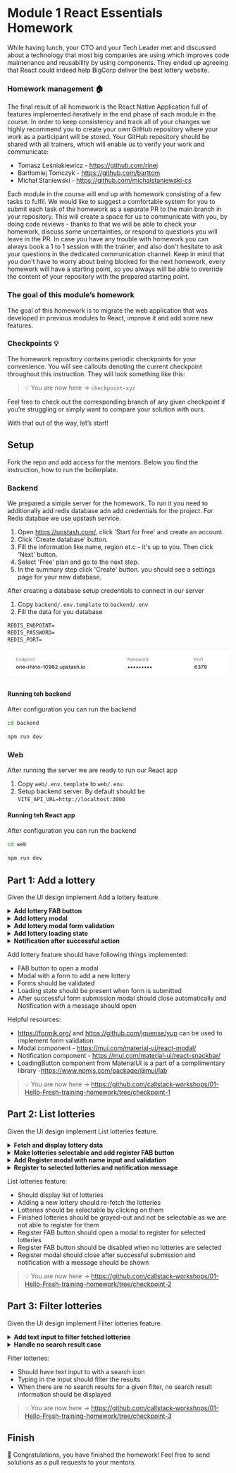 # Module 1 React Essentials Homework

While having lunch, your CTO and your Tech Leader met and discussed about a technology that most big companies are using which improves code maintenance and reusability by using components. They ended up agreeing that React could indeed help BigCorp deliver the best lottery website.


### Homework management 🏠

The final result of all homework is the React Native Application full of features implemented iteratively in the end phase of each module in the course. In order to keep consistency and track all of your changes we highly recommend you to create your own GitHub repository where your work as a participant will be stored. Your GitHub repository should be shared with all trainers, which will enable us to verify your work and communicate:
- Tomasz Leśniakiewicz - https://github.com/rinej
- Bartłomiej Tomczyk - https://github.com/barttom
- Michał Staniewski - https://github.com/michalstaniewski-cs

Each module in the course will end up with homework consisting of a few tasks to fulfil. We would like to suggest a comfortable system for you to submit each task of the homework as a separate PR to the main branch in your repository. This will create a space for us to communicate with you, by doing code reviews - thanks to that we will be able to check your homework, discuss some uncertainties, or respond to questions you will leave in the PR. In case you have any trouble with homework you can always book a 1 to 1 session with the trainer, and also don't hesitate to ask your questions in the dedicated communication channel. Keep in mind that you don't have to worry about being blocked for the next homework, every homework will have a starting point, so you always will be able to override the content of your repository with the prepared starting point.

### The goal of this module’s homework

The goal of this homework is to migrate the web application that was developed in previous modules to React, improve it and add some new features.

### Checkpoints 💡

The homework repository contains periodic checkpoints for your convenience. You will see callouts denoting the current checkpoint throughout this instruction. They will look something like this:


> 💡 You are now here → `checkpoint-xyz`

Feel free to check out the corresponding branch of any given checkpoint if you’re struggling or simply want to compare your solution with ours.

With that out of the way, let’s start!

## Setup
Fork the repo and add access for the mentors. Below you find the instruction, how to run the boilerplate.

### Backend
We prepared a simple server for the homework. To run it you need to additionally add redis database adn add credentials for the project.
For Redis databae we use upstash service.
<br>
1. Open https://upstash.com/, click 'Start for free' and create an account.
2. Click 'Create database' button.
3. Fill the information like name, region et.c - it's up to you. Then click 'Next' button.
4. Select 'Free' plan and go to the next step.
5. In the summary step click 'Create' button. you should see a settings page for your new database.

After creating a database setup credentials to connect  in our server <br>
1. Copy `backend/.env.template` to `backend/.env`
2. Fill the data for you database
```
REDIS_ENDPOINT=
REDIS_PASSWORD=
REDIS_PORT=
```
![img.png](assets/upstash_data.png)
#### Running teh backend
After configuration you can run the backend
```bash
cd backend
```
```bash
npm run dev
```
### Web
After running the server we are ready to run our React app
1. Copy `web/.env.template` to `web/.env`.
2. Setup backend server. By default should be `VITE_API_URL=http://localhost:3000`

#### Running teh React app
After configuration you can run the backend
```bash
cd web
```
```bash
npm run dev
```

## Part 1: Add a lottery

Given the UI design implement Add a lottery feature. 

<details>
  <summary><b>Add lottery FAB button</b></summary><br>

  ![Screenshot 2023-07-10 at 15 06 34](https://github.com/callstack-workshops/abbott-module-3-homework/assets/50460088/6044cdf1-07b9-421b-a6b0-98dc005f2324)
</details>

<details>
  <summary><b>Add lottery modal</b></summary><br>

  ![Screenshot 2023-07-10 at 15 06 46](https://github.com/callstack-workshops/abbott-module-3-homework/assets/50460088/e56f250d-251d-43eb-94e5-ee06fece7ece)
</details>

<details>
  <summary><b>Add lottery modal form validation</b></summary><br>

  ![Screenshot 2023-07-10 at 15 08 48](https://github.com/callstack-workshops/abbott-module-3-homework/assets/50460088/783f4ca1-9c3c-411c-8cc7-86736152f283)
</details>

<details>
  <summary><b>Add lottery loading state</b></summary><br>

  ![Screenshot 2023-07-10 at 15 08 48](https://github.com/callstack-workshops/abbott-module-3-homework/assets/50460088/cb7ec061-c586-4466-b8ff-f3eccc5519d1)
</details>

<details>
  <summary><b>Notification after successful action</b></summary><br>

  ![Screenshot 2023-07-10 at 15 21 53](https://github.com/callstack-workshops/abbott-module-3-homework/assets/50460088/bf80c280-46a6-4aff-ac45-98aa3a4dfdd8)
</details>

Add lottery feature should have following things implemented:

- FAB button to open a modal
- Modal with a form to add a new lottery
- Forms should be validated
- Loading state should be present when form is submitted
- After successful form submission modal should close automatically and Notification with a message should open

Helpful resources:

- https://formik.org/ and https://github.com/jquense/yup can be used to implement form validation
- Modal component - https://mui.com/material-ui/react-modal/
- Notification component - https://mui.com/material-ui/react-snackbar/
- LoadingButton component from MaterialUI is a part of a complimentary library -https://www.npmjs.com/package/@mui/lab

> 💡 You are now here → https://github.com/callstack-workshops/01-Hello-Fresh-training-homework/tree/checkpoint-1

## Part 2: List lotteries

Given the UI design implement List lotteries feature. 

<details>
  <summary><b>Fetch and display lottery data</b></summary><br>

  ![Screenshot 2023-07-11 at 10 37 55](https://github.com/callstack-workshops/abbott-module-3-homework/assets/50460088/3c1eac8e-072a-44e9-8f65-f2a41588fe8e)
  ![Screenshot 2023-07-11 at 10 44 59](https://github.com/callstack-workshops/abbott-module-3-homework/assets/50460088/e306725f-128d-4219-9426-6e09c04c093e)
  ![Screenshot 2023-07-11 at 10 52 45](https://github.com/callstack-workshops/abbott-module-3-homework/assets/50460088/a700006a-ab52-4ba8-9021-d01e68ca8270)


</details>

<details>
  <summary><b>Make lotteries selectable and add register FAB button</b></summary><br>

  ![Screenshot 2023-07-11 at 10 38 36](https://github.com/callstack-workshops/abbott-module-3-homework/assets/50460088/ac5fd39a-14be-4b09-8077-136ea66f8ebf)
</details>

<details>
  <summary><b>Add Register modal with name input and validation</b></summary><br>

  ![Screenshot 2023-07-11 at 10 39 26](https://github.com/callstack-workshops/abbott-module-3-homework/assets/50460088/50988024-0da9-46cf-af93-3b5dc5ebe090)
</details>

<details>
  <summary><b>Register to selected lotteries and notification message</b></summary><br>

  ![Screenshot 2023-07-11 at 10 40 41](https://github.com/callstack-workshops/abbott-module-3-homework/assets/50460088/95b60ead-576e-49cb-8510-b0df33b226dc)

</details>

List lotteries feature:

- Should display list of lotteries
- Adding a new lottery should re-fetch the lotteries
- Lotteries should be selectable by clicking on them
- Finished lotteries should be grayed-out and not be selectable as we are not able to register for them
- Register FAB button should open a modal to register for selected lotteries
- Register FAB button should be disabled when no lotteries are selected
- Register modal should close after successful submission and notification with a message should be shown

> 💡 You are now here → https://github.com/callstack-workshops/01-Hello-Fresh-training-homework/tree/checkpoint-2

## Part 3: Filter lotteries

Given the UI design implement Filter lotteries feature.

<details>
  <summary><b>Add text input to filter fetched lotteries</b></summary><br>

  ![Screenshot 2023-07-11 at 11 02 52](https://github.com/callstack-workshops/abbott-module-3-homework/assets/50460088/fd7a79fb-bd43-4031-99d7-d8f1ed507095)
</details>

<details>
  <summary><b>Handle no search result case</b></summary><br>

  ![Screenshot 2023-07-11 at 11 08 29](https://github.com/callstack-workshops/abbott-module-3-homework/assets/50460088/46e6c84b-76f1-4e36-9e79-0963b2f802d9)
</details>

Filter lotteries:

- Should have text input to with a search icon
- Typing in the input should filter the results
- When there are no search results for a given filter, no search result information should be displayed

> 💡 You are now here → https://github.com/callstack-workshops/01-Hello-Fresh-training-homework/tree/checkpoint-3

## Finish
🎉 Congratulations, you have finished the homework! Feel free to send solutions as a pull requests to your mentors.
